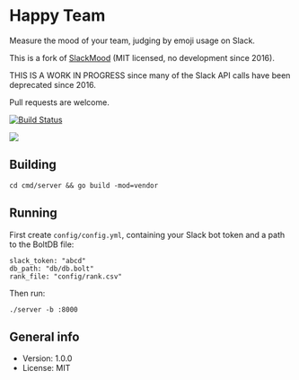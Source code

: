 # Happy Team

Measure the mood of your team, judging by emoji usage on Slack.

This is a fork of [SlackMood](https://github.com/YoSmudge/SlackMood) (MIT licensed, no development since 2016).

THIS IS A WORK IN PROGRESS since many of the Slack API calls have been deprecated since 2016.

Pull requests are welcome.

[![Build Status](https://travis-ci.com/xyproto/happyteam.svg?branch=master)](https://travis-ci.com/xyproto/happyteam)

![](https://s3.amazonaws.com/f.cl.ly/items/0E3W453j2I44451b441x/Screen%20Shot%202016-05-31%20at%2015.01.18.png?v=7d9a7302)

## Building

    cd cmd/server && go build -mod=vendor

## Running

First create `config/config.yml`, containing your Slack bot token and a path to the BoltDB file:

```
slack_token: "abcd"
db_path: "db/db.bolt"
rank_file: "config/rank.csv"
```

Then run:

    ./server -b :8000

## General info

* Version: 1.0.0
* License: MIT
